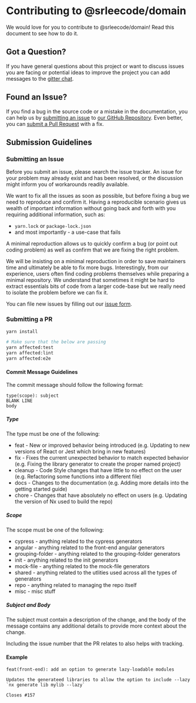 # Contributing to @srleecode/domain

We would love for you to contribute to @srleecode/domain! Read this document to see how to do it.

## Got a Question?

If you have general questions about this project or want to discuss issues you are facing or potential ideas to improve the project you can add messages to the [gitter chat](https://gitter.im/srleecode/domain). 

## Found an Issue?

If you find a bug in the source code or a mistake in the documentation, you can help us by [submitting an issue](https://github.com/srleecode/domain/blob/master/CONTRIBUTING.md#submit-issue) to [our GitHub Repository](https://github.com/srleecode/domain). Even better, you can [submit a Pull Request](https://github.com/srleecode/domain/blob/master/CONTRIBUTING.md#submit-pr) with a fix.

## Submission Guidelines

### <a name="submit-issue"></a> Submitting an Issue

Before you submit an issue, please search the issue tracker. An issue for your problem may already exist and has been resolved, or the discussion might inform you of workarounds readily available.

We want to fix all the issues as soon as possible, but before fixing a bug we need to reproduce and confirm it. Having a reproducible scenario gives us wealth of important information without going back and forth with you requiring additional information, such as:

- `yarn.lock` or `package-lock.json`
- and most importantly - a use-case that fails

A minimal reproduction allows us to quickly confirm a bug (or point out coding problem) as well as confirm that we are fixing the right problem.

We will be insisting on a minimal reproduction in order to save maintainers time and ultimately be able to fix more bugs. Interestingly, from our experience, users often find coding problems themselves while preparing a minimal repository. We understand that sometimes it might be hard to extract essentials bits of code from a larger code-base but we really need to isolate the problem before we can fix it.

You can file new issues by filling out our [issue form](https://github.com/srleecode/domain/issues/new).

### <a name="submit-pr"></a> Submitting a PR

```sh
yarn install

# Make sure that the below are passing
yarn affected:test
yarn affected:lint
yarn affected:e2e
```

#### Commit Message Guidelines

The commit message should follow the following format:

```
type(scope): subject
BLANK LINE
body
```

##### Type

The type must be one of the following:

- feat - New or improved behavior being introduced (e.g. Updating to new versions of React or Jest which bring in new features)
- fix - Fixes the current unexpected behavior to match expected behavior (e.g. Fixing the library generator to create the proper named project)
- cleanup - Code Style changes that have little to no effect on the user (e.g. Refactoring some functions into a different file)
- docs - Changes to the documentation (e.g. Adding more details into the getting started guide)
- chore - Changes that have absolutely no effect on users (e.g. Updating the version of Nx used to build the repo)

##### Scope

The scope must be one of the following:

- cypress - anything related to the cypress generators
- angular - anything related to the front-end angular generators
- grouping-folder - anything related to the grouping-folder generators
- init - anything related to the init generators
- mock-file - anything related to the mock-file generators
- shared - anything related to the utlities used across all the types of generators
- repo - anything related to managing the repo itself
- misc - misc stuff

##### Subject and Body

The subject must contain a description of the change, and the body of the message contains any additional details to provide more context about the change.

Including the issue number that the PR relates to also helps with tracking.

#### Example

```
feat(front-end): add an option to generate lazy-loadable modules

Updates the generateed libraries to allow the option to include --lazy `nx generate lib mylib --lazy`

Closes #157
```